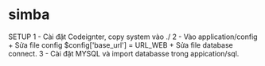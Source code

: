 # simba
SETUP
1 - Cài đặt Codeignter, copy system vào ./
2 - Vào application/config 
    + Sửa file config $config['base_url'] = URL_WEB
    + Sửa file database connect.
3 - Cài đặt MYSQL và import databasse trong appication/sql.
